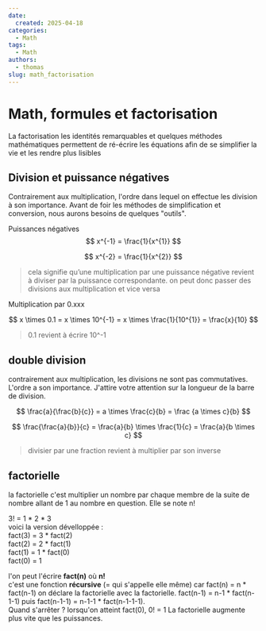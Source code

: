 ```yaml
---
date:
  created: 2025-04-18
categories:
  - Math
tags:
  - Math
authors:
  - thomas
slug: math_factorisation
---
```


# Math, formules et factorisation
La factorisation les identités remarquables et quelques méthodes mathématiques permettent de ré-écrire les équations afin de se simplifier la vie et les rendre plus lisibles


<!-- more -->

## Division et puissance négatives
Contrairement aux multiplication, l'ordre dans lequel on effectue les division à son importance. Avant de foir les méthodes de simplification et conversion, nous aurons besoins de quelques "outils".

Puissances négatives
$$
x^{-1} = \frac{1}{x^{1}}
$$
  
$$
x^{-2} = \frac{1}{x^{2}}
$$

> cela signifie qu’une multiplication par une puissance négative revient à diviser par la puissance correspondante.  on peut donc passer des divisions aux multiplication et vice versa  
  

Multiplication par 0.xxx

$$
x \times 0.1 = x \times 10^{-1} = x \times \frac{1}{10^{1}} = \frac{x}{10}
$$

> 0.1 revient à écrire 10^-1

## double division
contrairement aux multiplication, les divisions ne sont pas commutatives. L'ordre a son importance.
J'attire votre attention sur la longueur de la barre de division.

$$
\frac{a}{\frac{b}{c}} =  a \times \frac{c}{b} = \frac {a \times c}{b}
$$

$$
\frac{\frac{a}{b}}{c}  = \frac{a}{b} \times \frac{1}{c} =  \frac{a}{b \times c}
$$

> divisier par une fraction revient à multiplier par son inverse

## factorielle

la factorielle c'est multiplier un nombre par chaque membre de la suite de nombre allant de 1 au nombre en question. 
Elle se note n!   
  
3! = 1 * 2 * 3  
voici la version dévelloppée :  
fact(3) = 3 * fact(2)   
fact(2) = 2 * fact(1)  
fact(1) = 1 * fact(0)  
fact(0) = 1  

l'on peut l'écrire **fact(n)** où **n!**  
c'est une fonction **récursive** (= qui s'appelle elle même) car fact(n) = n * fact(n-1) on déclare la factorielle avec la factorielle. fact(n-1) = n-1 * fact(n-1-1) puis fact(n-1-1) = n-1-1 * fact(n-1-1-1).  
Quand s'arrêter ? lorsqu'on atteint fact(0), 0! = 1
La factorielle augmente plus vite que les puissances.

